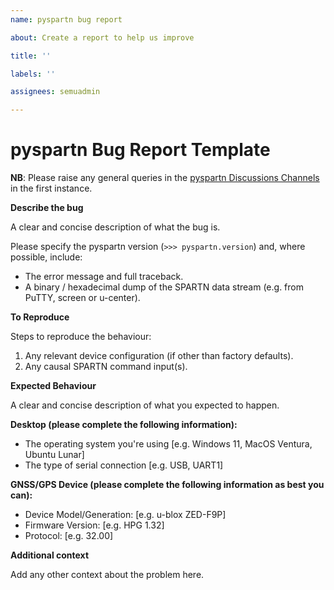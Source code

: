```yaml
---
name: pyspartn bug report

about: Create a report to help us improve

title: ''

labels: ''

assignees: semuadmin

---
```

# pyspartn Bug Report Template

**NB**: Please raise any general queries in the [pyspartn Discussions Channels](https://github.com/semuconsulting/pyspartn/discussions) in the first instance.

**Describe the bug**

A clear and concise description of what the bug is.

Please specify the pyspartn version (`>>> pyspartn.version`) and, where possible, include:
- The error message and full traceback.
- A binary / hexadecimal dump of the SPARTN data stream (e.g. from PuTTY, screen or u-center).

**To Reproduce**

Steps to reproduce the behaviour:
1. Any relevant device configuration (if other than factory defaults).
2. Any causal SPARTN command input(s).

**Expected Behaviour**

A clear and concise description of what you expected to happen.

**Desktop (please complete the following information):**

- The operating system you're using [e.g. Windows 11, MacOS Ventura, Ubuntu Lunar]
- The type of serial connection [e.g. USB, UART1]

**GNSS/GPS Device (please complete the following information as best you can):**

- Device Model/Generation: [e.g. u-blox ZED-F9P]
- Firmware Version: [e.g. HPG 1.32]
- Protocol: [e.g. 32.00]


**Additional context**

Add any other context about the problem here.
